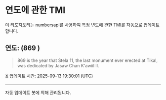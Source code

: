 
# 연도에 관한 TMI

이 리포지토리는 numbersapi를 사용하여 특정 년도에 관한 TMI를 자동으로 업데이트합니다.

## 연도: (869 )
> 869 is the year that Stela 11, the last monument ever erected at Tikal, was dedicated by Jasaw Chan K'awiil II.

⏳ 업데이트 시간: 2025-09-13 19:30:01 (UTC)

---
자동 업데이트 봇에 의해 관리됩니다.
